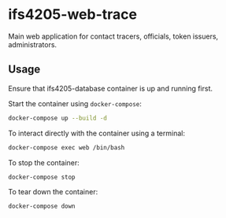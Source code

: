 # ifs4205-web-trace

Main web application for contact tracers, officials, token issuers, administrators.

## Usage

Ensure that ifs4205-database container is up and running first.

Start the container using `docker-compose`:

```bash
docker-compose up --build -d
```

To interact directly with the container using a terminal:

```bash
docker-compose exec web /bin/bash
```

To stop the container:

```bash
docker-compose stop
```

To tear down the container:

```bash
docker-compose down
```
